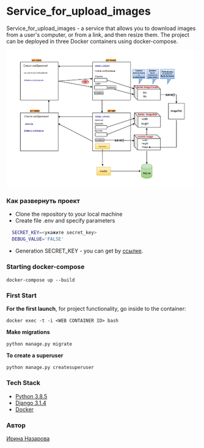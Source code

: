 # Service_for_upload_images

 Service_for_upload_images - a service that allows you to download images from a user's computer, or from a link, and then resize them.
The project can be deployed in three Docker containers using docker-compose.

![](schema/schema.PNG)

### Как развернуть проект

* Clone the repository to your local machine
* Create file .env and specify parameters
   
```bash
  SECRET_KEY=<укажите secret_key>
  DEBUG_VALUE='FALSE'
```
* Generation SECRET_KEY - you can get by [ссылке](https://djecrety.ir/).
     
### Starting docker-compose
```
docker-compose up --build
```
### First Start
**For the first launch**, for project functionality, go inside to the container:
```
docker exec -t -i <WEB CONTAINER ID> bash
```
**Make migrations**
```
python manage.py migrate
```
**To create a superuser**
```
python manage.py createsuperuser
```

### Tech Stack
* [Python 3.8.5](https://www.python.org/)
* [Django 3.1.4](https://www.djangoproject.com/)
* [Docker](https://www.docker.com/)

### Автор

[Ирина Назарова](https://github.com/Irina-Nazarova)